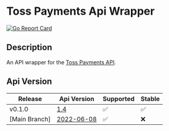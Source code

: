 # Toss Payments Api Wrapper
[![Go Report Card](https://goreportcard.com/badge/github.com/DeltaLaboratory/TossPaymentsApi)](https://goreportcard.com/report/github.com/DeltaLaboratory/TossPaymentsApi)

## Description
An API wrapper for the [Toss Payments API](https://docs.tosspayments.com/reference).

## Api Version
| Release       | Api Version                                                                 | Supported          | Stable             |
|---------------|-----------------------------------------------------------------------------|--------------------|--------------------|
| v0.1.0        | [1.4](https://docs.tosspayments.com/reference/versioning#v14-)              | :white_check_mark: | :white_check_mark: |
 | [Main Branch] | [2022-06-08](https://docs.tosspayments.com/reference/versioning#2022-06-08) | :white_check_mark: | :x:                |
 